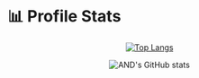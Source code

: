 # 📊 Profile Stats

<div align="center">
  
  [![Top Langs](https://github-readme-stats-andrezas-projects.vercel.app/api/top-langs/?username=AND-96&layout=pie&theme=transparent&title_color=64ffda&text_color=a8b2d1&hide_border=true)](https://github.com/anuraghazra/github-readme-stats)
  
  <!--![Top Langs](https://github-readme-stats-andrezas-projects.vercel.app/api/top-langs/?username=AND-96&layout=compact&bg_color=00000000&title_color=abf285&text_color=bfbfbf&hide_border=true&card_width=500px&card_height=400px)-->

  ![AND's GitHub stats](https://github-readme-stats-andrezas-projects.vercel.app/api?username=AND-96&show_icons=true&theme=transparent&icon_color=bf91f3&text_color=38bdae&title_color=bf91f3&hide=stars&hide_title=true&hide_border=true&hide_rank=true)
</div>
